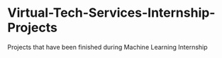 # Virtual-Tech-Services-Internship-Projects
Projects that have been finished during Machine Learning Internship
